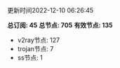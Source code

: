 更新时间2022-12-10 06:26:45

**总订阅: 45**
**总节点: 705**
**有效节点: 135**
- v2ray节点: 127
- trojan节点: 7
- ss节点: 1
